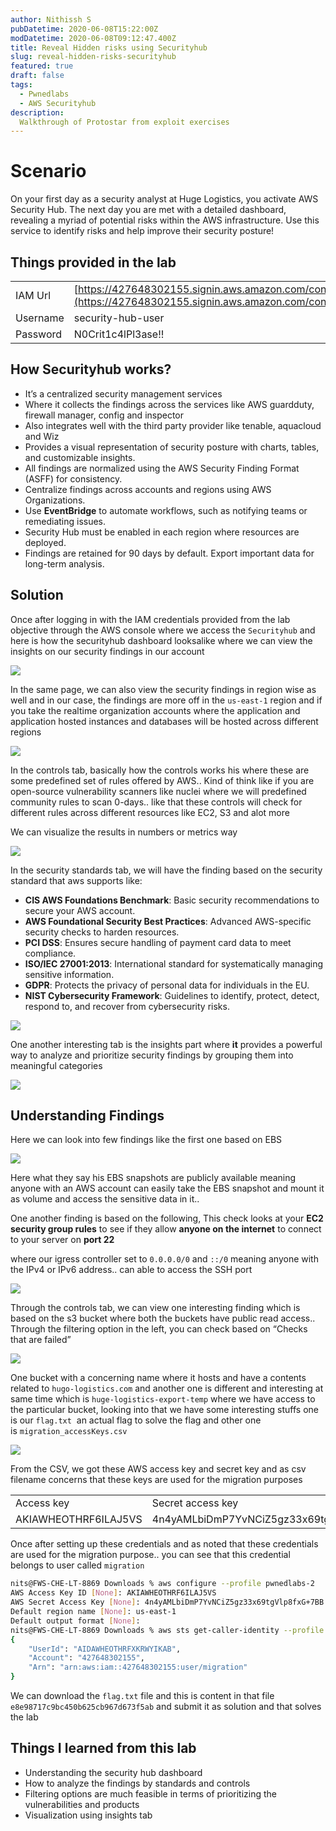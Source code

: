 ```yaml
---
author: Nithissh S
pubDatetime: 2020-06-08T15:22:00Z
modDatetime: 2020-06-08T09:12:47.400Z
title: Reveal Hidden risks using Securityhub
slug: reveal-hidden-risks-securityhub
featured: true
draft: false
tags:
  - Pwnedlabs
  - AWS Securityhub
description:
  Walkthrough of Protostar from exploit exercises  
---
```


# Scenario 

 

On your first day as a security analyst at Huge Logistics, you activate AWS Security Hub. The next day you are met with a detailed dashboard, revealing a myriad of potential risks within the AWS infrastructure. Use this service to identify risks and help improve their security posture!

  

## Things provided in the lab 

 

|     |     |
| --- | --- |
| IAM Url | [https://427648302155.signin.aws.amazon.com/console](https://427648302155.signin.aws.amazon.com/console)<br> |
| Username | security-hub-user<br> |
| Password | N0Crit1c4lPl3ase!!<br> |

  

## How Securityhub works?

 

- It’s a centralized security management services 
- Where it collects the findings across the services like AWS guardduty, firewall manager, config and inspector
- Also integrates well with the third party provider like tenable, aquacloud and Wiz
- Provides a visual representation of security posture with charts, tables, and customizable insights.
- All findings are normalized using the AWS Security Finding Format (ASFF) for consistency.
- Centralize findings across accounts and regions using AWS Organizations.
- Use **EventBridge** to automate workflows, such as notifying teams or remediating issues.
- Security Hub must be enabled in each region where resources are deployed.
- Findings are retained for 90 days by default. Export important data for long-term analysis.

  

## Solution



Once after logging in with the IAM credentials provided from the lab objective through the AWS console where we access the `Securityhub`⁠ and here is how the securityhub dashboard looksalike where we can view the insights on our security findings in our account

  

![](../../assets/images/pwnedlabs/securityhub.png)  

  

In the same page, we can also view the security findings in region wise as well and in our case, the findings are more off in the `us-east-1`⁠ region and if you take the realtime organization accounts where the application and application hosted instances and databases will be hosted across different regions 

  

![](../../assets/images/pwnedlabs/securityhub-2.png)  

  

In the controls tab, basically how the controls works his where these are some predefined set of rules offered by AWS.. Kind of think like if you are open-source vulnerability scanners like nuclei where we will predefined community rules to scan 0-days.. like that these controls will check for different rules across different resources like EC2, S3 and alot more 

  

We can visualize the results in numbers or metrics way 

  

![](../../assets/images/pwnedlabs/securityhub-3.png)  

  

In the security standards tab, we will have the finding based on the security standard that aws supports like:

- **CIS AWS Foundations Benchmark**: Basic security recommendations to secure your AWS account.
- **AWS Foundational Security Best Practices**: Advanced AWS-specific security checks to harden resources.
- **PCI DSS**: Ensures secure handling of payment card data to meet compliance.
- **ISO/IEC 27001:2013**: International standard for systematically managing sensitive information.
- **GDPR**: Protects the privacy of personal data for individuals in the EU.
- **NIST Cybersecurity Framework**: Guidelines to identify, protect, detect, respond to, and recover from cybersecurity risks.

  

![](../../assets/images/pwnedlabs/securityhub-4.png)  

  

One another interesting tab is the insights part where **it** provides a powerful way to analyze and prioritize security findings by grouping them into meaningful categories

  

![](../../assets/images/pwnedlabs/securityhub-5.png)   

  

## Understanding Findings 



Here we can look into few findings like the first one based on EBS 

  

![](../../assets/images/pwnedlabs/securityhub-6.png)  

  

Here what they say his EBS snapshots are publicly available meaning anyone with an AWS account can easily take the EBS snapshot and mount it as volume and access the sensitive data in it.. 

  

One another finding is based on the following, This check looks at your **EC2 security group rules** to see if they allow **anyone on the internet** to connect to your server on **port 22**

  

where our igress controller set to `0.0.0.0/0`⁠ and `::/0` meaning anyone with the IPv4 or IPv6 address.. can able to access the SSH port 

  

![](../../assets/images/pwnedlabs/securityhub-7.png)  

  

Through the controls tab, we can view one interesting finding which is based on the s3 bucket where both the buckets have public read access.. Through the filtering option in the left, you can check based on “Checks that are failed”

  

![](../../assets/images/pwnedlabs/securityhub-8.png)   

  

One bucket with a concerning name where it hosts and have a contents related to `hugo-logistics.com` and another one is different and interesting at same time which is `huge-logistics-export-temp`⁠ where we have access to the particular bucket, looking into that we have some interesting stuffs one is our `flag.txt`  an actual flag to solve the flag and other one is `migration_accessKeys.csv`⁠ 

  

![](../../assets/images/pwnedlabs/securityhub-9.png)   

  

From the CSV, we got these AWS access key and secret key and as csv filename concerns that these keys are used for the migration purposes 

  

|     |     |
| --- | --- |
| Access key <br> | Secret access key<br> |
| AKIAWHEOTHRF6ILAJ5VS<br> | 4n4yAMLbiDmP7YvNCiZ5gz33x69tgVlp8fxG+7BB<br> |

  

Once after setting up these credentials and as noted that these credentials are used for the migration purpose.. you can see that this credential belongs to user called `migration` 

  

```sh
nits@FWS-CHE-LT-8869 Downloads % aws configure --profile pwnedlabs-2
AWS Access Key ID [None]: AKIAWHEOTHRF6ILAJ5VS
AWS Secret Access Key [None]: 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
Default region name [None]: us-east-1
Default output format [None]: 
nits@FWS-CHE-LT-8869 Downloads % aws sts get-caller-identity --profile pwnedlabs-2
{
    "UserId": "AIDAWHEOTHRFXKRWYIKAB",
    "Account": "427648302155",
    "Arn": "arn:aws:iam::427648302155:user/migration"
}
```

  

We can download the `flag.txt` file and this is content in that file `e8e98717c9bc450b625cb967d673f5ab` and submit it as solution and that solves the lab 

  

## Things I learned from this lab 



- Understanding the security hub dashboard 
- How to analyze the findings by standards and controls
- Filtering options are much feasible in terms of prioritizing the vulnerabilities and products 
- Visualization using insights tab 